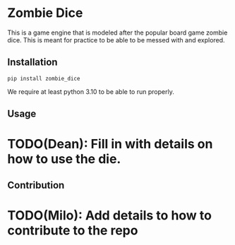 Zombie Dice
===

This is a game engine that is modeled after the popular board game zombie dice. This is meant for practice to be able to be messed with and explored.

Installation
---

`pip install zombie_dice`


We require at least python 3.10 to be able to run properly.


Usage
---

# TODO(Dean): Fill in with details on how to use the die.

Contribution
---
# TODO(Milo): Add details to how to contribute to the repo
